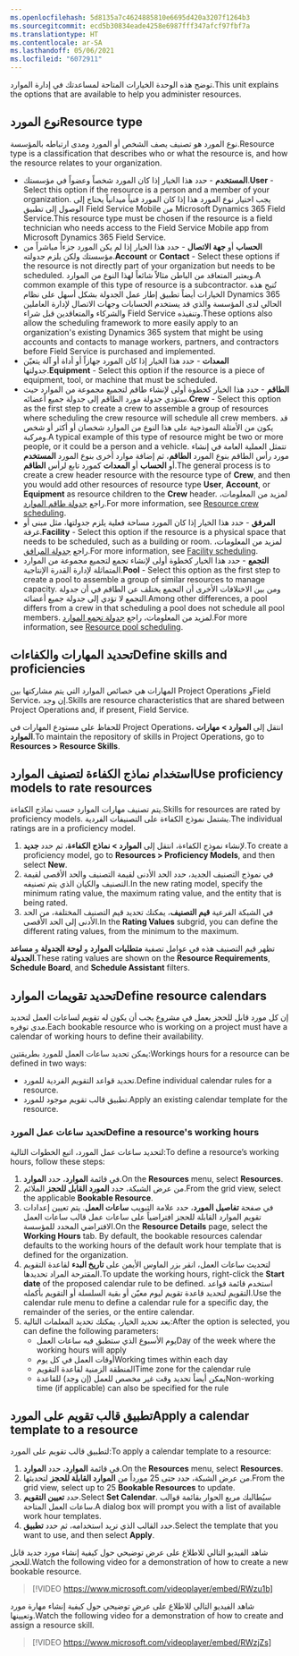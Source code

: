 ```yaml
---
ms.openlocfilehash: 5d8135a7c4624885810e6695d420a3207f1264b3
ms.sourcegitcommit: ecd5b30834eade4258e6987fff347afcf97fbf7a
ms.translationtype: HT
ms.contentlocale: ar-SA
ms.lasthandoff: 05/06/2021
ms.locfileid: "6072911"
---
```

<span data-ttu-id="0e182-101">توضح هذه الوحدة الخيارات المتاحة لمساعدتك في إدارة الموارد.</span><span class="sxs-lookup"><span data-stu-id="0e182-101">This unit explains the options that are available to help you administer resources.</span></span> 

## <a name="resource-type"></a><span data-ttu-id="0e182-102">نوع المورد</span><span class="sxs-lookup"><span data-stu-id="0e182-102">Resource type</span></span>
<span data-ttu-id="0e182-103">نوع المورد هو تصنيف يصف الشخص أو المورد ومدى ارتباطه بالمؤسسة.</span><span class="sxs-lookup"><span data-stu-id="0e182-103">Resource type is a classification that describes who or what the resource is, and how the resource relates to your organization.</span></span>

- <span data-ttu-id="0e182-104">**المستخدم** - حدد هذا الخيار إذا كان المورد شخصاً وعضواً في مؤسستك.</span><span class="sxs-lookup"><span data-stu-id="0e182-104">**User** - Select this option if the resource is a person and a member of your organization.</span></span> <span data-ttu-id="0e182-105">يجب اختيار نوع المورد هذا إذا كان المورد فنياً ميدانياً يحتاج إلى الوصول إلى تطبيق Field Service Mobile من Microsoft Dynamics 365 Field Service.</span><span class="sxs-lookup"><span data-stu-id="0e182-105">This resource type must be chosen if the resource is a field technician who needs access to the Field Service Mobile app from Microsoft Dynamics 365 Field Service.</span></span>
- <span data-ttu-id="0e182-106">**الحساب** أو **جهة الاتصال** - حدد هذا الخيار إذا لم يكن المورد جزءاً مباشراً من مؤسستك ولكن يلزم جدولته.</span><span class="sxs-lookup"><span data-stu-id="0e182-106">**Account** or **Contact** - Select these options if the resource is not directly part of your organization but needs to be scheduled.</span></span> <span data-ttu-id="0e182-107">ويعتبر المتعاقد من الباطن مثالاً شائعاً لهذا النوع من الموارد.</span><span class="sxs-lookup"><span data-stu-id="0e182-107">A common example of this type of resource is a subcontractor.</span></span> <span data-ttu-id="0e182-108">تُتيح هذه الخيارات أيضاً تطبيق إطار عمل الجدولة بشكل أسهل على نظام Dynamics 365 الحالي لدى المؤسسة والذي قد يستخدم الحسابات وجهات الاتصال لإدارة العاملين والشركاء والمتعاقدين قبل شراء Field Service وتنفيذه.</span><span class="sxs-lookup"><span data-stu-id="0e182-108">These options also allow the scheduling framework to more easily apply to an organization's existing Dynamics 365 system that might be using accounts and contacts to manage workers, partners, and contractors before Field Service is purchased and implemented.</span></span>
- <span data-ttu-id="0e182-109">**المعدات** - حدد هذا الخيار إذا كان المورد جهازاً أو أداة أو آلة يتعيّن جدولتها.</span><span class="sxs-lookup"><span data-stu-id="0e182-109">**Equipment** - Select this option if the resource is a piece of equipment, tool, or machine that must be scheduled.</span></span>
- <span data-ttu-id="0e182-110">**الطاقم** - حدد هذا الخيار كخطوة أولى لإنشاء طاقم لتجميع مجموعة من الموارد حيث ستؤدي جدولة مورد الطاقم إلى جدولة جميع أعضائه.</span><span class="sxs-lookup"><span data-stu-id="0e182-110">**Crew** - Select this option as the first step to create a crew to assemble a group of resources where scheduling the crew resource will schedule all crew members.</span></span> <span data-ttu-id="0e182-111">قد يكون من الأمثلة النموذجية على هذا النوع من الموارد شخصان أو أكثر أو شخص ومركبة.</span><span class="sxs-lookup"><span data-stu-id="0e182-111">A typical example of this type of resource might be two or more people, or it could be a person and a vehicle.</span></span> <span data-ttu-id="0e182-112">تتمثل العملية العامة في إنشاء مورد رأس الطاقم بنوع المورد **الطاقم**، ثم إضافة موارد أخرى بنوع المورد **المستخدم** أو **الحساب** أو **المعدات** كمورد تابع لرأس **الطاقم**.</span><span class="sxs-lookup"><span data-stu-id="0e182-112">The general process is to create a crew header resource with the resource type of **Crew**, and then you would add other resources of resource type **User**, **Account**, or **Equipment** as resource children to the **Crew** header.</span></span> <span data-ttu-id="0e182-113">لمزيد من المعلومات، راجع [جدولة طاقم الموارد](https://docs.microsoft.com/dynamics365/field-service/resource-crews/?azure-portal=true).</span><span class="sxs-lookup"><span data-stu-id="0e182-113">For more information, see [Resource crew scheduling](https://docs.microsoft.com/dynamics365/field-service/resource-crews/?azure-portal=true).</span></span>
- <span data-ttu-id="0e182-114">**المرفق** - حدد هذا الخيار إذا كان المورد مساحة فعلية يلزم جدولتها، مثل مبنى أو غرفة.</span><span class="sxs-lookup"><span data-stu-id="0e182-114">**Facility** - Select this option if the resource is a physical space that needs to be scheduled, such as a building or room.</span></span> <span data-ttu-id="0e182-115">لمزيد من المعلومات، راجع [جدولة المرافق](https://docs.microsoft.com/dynamics365/field-service/facility-scheduling/?azure-portal=true).</span><span class="sxs-lookup"><span data-stu-id="0e182-115">For more information, see [Facility scheduling](https://docs.microsoft.com/dynamics365/field-service/facility-scheduling/?azure-portal=true).</span></span>
- <span data-ttu-id="0e182-116">**التجمع** - حدد هذا الخيار كخطوة أولى لإنشاء تجمع لتجميع مجموعة من الموارد المتماثلة لإدارة القدرة الإنتاجية.</span><span class="sxs-lookup"><span data-stu-id="0e182-116">**Pool** - Select this option as the first step to create a pool to assemble a group of similar resources to manage capacity.</span></span> <span data-ttu-id="0e182-117">ومن بين الاختلافات الأخرى أن التجمع يختلف عن الطاقم في أن جدولة التجمع لا تؤدي إلى جدولة جميع أعضائه.</span><span class="sxs-lookup"><span data-stu-id="0e182-117">Among other differences, a pool differs from a crew in that scheduling a pool does not schedule all pool members.</span></span> <span data-ttu-id="0e182-118">لمزيد من المعلومات، راجع [جدولة تجمع الموارد](https://docs.microsoft.com/dynamics365/field-service/resource-pools/?azure-portal=true).</span><span class="sxs-lookup"><span data-stu-id="0e182-118">For more information, see [Resource pool scheduling](https://docs.microsoft.com/dynamics365/field-service/resource-pools/?azure-portal=true).</span></span>

## <a name="define-skills-and-proficiencies"></a><span data-ttu-id="0e182-119">تحديد المهارات والكفاءات</span><span class="sxs-lookup"><span data-stu-id="0e182-119">Define skills and proficiencies</span></span>
<span data-ttu-id="0e182-120">المهارات هي خصائص الموارد التي يتم مشاركتها بين Project Operations وField Service، إن وجد.</span><span class="sxs-lookup"><span data-stu-id="0e182-120">Skills are resource characteristics that are shared between Project Operations and, if present, Field Service.</span></span>

<span data-ttu-id="0e182-121">للحفاظ على مستودع المهارات في Project Operations، انتقل إلى **الموارد > مهارات الموارد**.</span><span class="sxs-lookup"><span data-stu-id="0e182-121">To maintain the repository of skills in Project Operations, go to **Resources > Resource Skills**.</span></span>

## <a name="use-proficiency-models-to-rate-resources"></a><span data-ttu-id="0e182-122">استخدام نماذج الكفاءة لتصنيف الموارد</span><span class="sxs-lookup"><span data-stu-id="0e182-122">Use proficiency models to rate resources</span></span>
<span data-ttu-id="0e182-123">يتم تصنيف مهارات الموارد حسب نماذج الكفاءة.</span><span class="sxs-lookup"><span data-stu-id="0e182-123">Skills for resources are rated by proficiency models.</span></span> <span data-ttu-id="0e182-124">يشتمل نموذج الكفاءة على التصنيفات الفردية.</span><span class="sxs-lookup"><span data-stu-id="0e182-124">The individual ratings are in a proficiency model.</span></span>

1.  <span data-ttu-id="0e182-125">لإنشاء نموذج الكفاءة، انتقل إلى **الموارد > نماذج الكفاءة**، ثم حدد **جديد**.</span><span class="sxs-lookup"><span data-stu-id="0e182-125">To create a proficiency model, go to **Resources > Proficiency Models**, and then select **New**.</span></span>
2.  <span data-ttu-id="0e182-126">في نموذج التصنيف الجديد، حدد الحد الأدنى لقيمة التصنيف والحد الأقصى لقيمة التصنيف والكيان الذي يتم تصنيفه.</span><span class="sxs-lookup"><span data-stu-id="0e182-126">In the new rating model, specify the minimum rating value, the maximum rating value, and the entity that is being rated.</span></span>
3.  <span data-ttu-id="0e182-127">في الشبكة الفرعية **قيم التصنيف**، يمكنك تحديد قيم التصنيف المختلفة، من الحد الأدنى إلى الحد الأقصى.</span><span class="sxs-lookup"><span data-stu-id="0e182-127">In the **Rating Values** subgrid, you can define the different rating values, from the minimum to the maximum.</span></span>

<span data-ttu-id="0e182-128">تظهر قيم التصنيف هذه في عوامل تصفية **متطلبات الموارد** و **‏‫لوحة الجدولة‬** و **مساعد الجدولة**.</span><span class="sxs-lookup"><span data-stu-id="0e182-128">These rating values are shown on the **Resource Requirements**, **Schedule Board**, and **Schedule Assistant** filters.</span></span>

## <a name="define-resource-calendars"></a><span data-ttu-id="0e182-129">تحديد تقويمات الموارد</span><span class="sxs-lookup"><span data-stu-id="0e182-129">Define resource calendars</span></span>
<span data-ttu-id="0e182-130">إن كل مورد قابل للحجز يعمل في مشروع يجب أن يكون له تقويم لساعات العمل لتحديد مدى توفره.</span><span class="sxs-lookup"><span data-stu-id="0e182-130">Each bookable resource who is working on a project must have a calendar of working hours to define their availability.</span></span> 

<span data-ttu-id="0e182-131">يمكن تحديد ساعات العمل للمورد بطريقتين:</span><span class="sxs-lookup"><span data-stu-id="0e182-131">Workings hours for a resource can be defined in two ways:</span></span>

- <span data-ttu-id="0e182-132">تحديد قواعد التقويم الفردية للمورد.</span><span class="sxs-lookup"><span data-stu-id="0e182-132">Define individual calendar rules for a resource.</span></span>
- <span data-ttu-id="0e182-133">تطبيق قالب تقويم موجود للمورد.</span><span class="sxs-lookup"><span data-stu-id="0e182-133">Apply an existing calendar template for the resource.</span></span>

### <a name="define-a-resources-working-hours"></a><span data-ttu-id="0e182-134">تحديد ساعات عمل المورد</span><span class="sxs-lookup"><span data-stu-id="0e182-134">Define a resource's working hours</span></span>
<span data-ttu-id="0e182-135">لتحديد ساعات عمل المورد، اتبع الخطوات التالية:</span><span class="sxs-lookup"><span data-stu-id="0e182-135">To define a resource’s working hours, follow these steps:</span></span>

1.  <span data-ttu-id="0e182-136">في قائمة **الموارد**، حدد **الموارد**.</span><span class="sxs-lookup"><span data-stu-id="0e182-136">On the **Resources** menu, select **Resources**.</span></span>
2.  <span data-ttu-id="0e182-137">من عرض الشبكة، حدد **المورد القابل للحجز‬** الملائم.</span><span class="sxs-lookup"><span data-stu-id="0e182-137">From the grid view, select the applicable **Bookable Resource**.</span></span>
3.  <span data-ttu-id="0e182-138">في صفحة **‏‫تفاصيل المورد‬**، حدد علامة التبويب **ساعات العمل**. يتم تعيين إعدادات تقويم الموارد القابلة للحجز افتراضياً على ساعات عمل قالب ساعات العمل الافتراضي المحدد للمؤسسة.</span><span class="sxs-lookup"><span data-stu-id="0e182-138">On the **Resource Details** page, select the **Working Hours** tab. By default, the bookable resources calendar defaults to the working hours of the default work hour template that is defined for the organization.</span></span>
4.  <span data-ttu-id="0e182-139">لتحديث ساعات العمل، انقر بزر الماوس الأيمن على **تاريخ البدء** لقاعدة التقويم المقترحة المراد تحديدها.</span><span class="sxs-lookup"><span data-stu-id="0e182-139">To update the working hours, right-click the **Start date** of the proposed calendar rule to be defined.</span></span> <span data-ttu-id="0e182-140">استخدم قائمة قواعد التقويم لتحديد قاعدة تقويم ليوم معيّن أو بقية السلسلة أو التقويم بأكمله.</span><span class="sxs-lookup"><span data-stu-id="0e182-140">Use the calendar rule menu to define a calendar rule for a specific day, the remainder of the series, or the entire calendar.</span></span>
5.  <span data-ttu-id="0e182-141">بعد تحديد الخيار، يمكنك تحديد المعلمات التالية:</span><span class="sxs-lookup"><span data-stu-id="0e182-141">After the option is selected, you can define the following parameters:</span></span>
    - <span data-ttu-id="0e182-142">يوم الأسبوع الذي ستطبق فيه ساعات العمل</span><span class="sxs-lookup"><span data-stu-id="0e182-142">Day of the week where the working hours will apply</span></span>
    - <span data-ttu-id="0e182-143">أوقات العمل في كل يوم</span><span class="sxs-lookup"><span data-stu-id="0e182-143">Working times within each day</span></span>
    - <span data-ttu-id="0e182-144">المنطقة الزمنية لقاعدة التقويم</span><span class="sxs-lookup"><span data-stu-id="0e182-144">Time zone for the calendar rule</span></span>
    - <span data-ttu-id="0e182-145">يمكن أيضاً تحديد وقت غير مخصص للعمل (إن وجد) للقاعدة</span><span class="sxs-lookup"><span data-stu-id="0e182-145">Non-working time (if applicable) can also be specified for the rule</span></span>

## <a name="apply-a-calendar-template-to-a-resource"></a><span data-ttu-id="0e182-146">تطبيق قالب تقويم على المورد</span><span class="sxs-lookup"><span data-stu-id="0e182-146">Apply a calendar template to a resource</span></span>
<span data-ttu-id="0e182-147">لتطبيق قالب تقويم على المورد:</span><span class="sxs-lookup"><span data-stu-id="0e182-147">To apply a calendar template to a resource:</span></span>

1.  <span data-ttu-id="0e182-148">في قائمة **الموارد**، حدد **الموارد**.</span><span class="sxs-lookup"><span data-stu-id="0e182-148">On the **Resources** menu, select **Resources**.</span></span>
2.  <span data-ttu-id="0e182-149">من عرض الشبكة، حدد حتى 25 مورداً من **الموارد القابلة للحجز** لتحديثها.</span><span class="sxs-lookup"><span data-stu-id="0e182-149">From the grid view, select up to 25 **Bookable Resources** to update.</span></span>
3.  <span data-ttu-id="0e182-150">حدد **تعيين التقويم**.</span><span class="sxs-lookup"><span data-stu-id="0e182-150">Select **Set Calendar**.</span></span> <span data-ttu-id="0e182-151">سيُطالبك مربع الحوار بقائمة قوالب ساعات العمل المتاحة.</span><span class="sxs-lookup"><span data-stu-id="0e182-151">A dialog box will prompt you with a list of available work hour templates.</span></span>
4.  <span data-ttu-id="0e182-152">حدد القالب الذي تريد استخدامه، ثم حدد **تطبيق**.</span><span class="sxs-lookup"><span data-stu-id="0e182-152">Select the template that you want to use, and then select **Apply**.</span></span>

<span data-ttu-id="0e182-153">شاهد الفيديو التالي للاطلاع على عرض توضيحي حول كيفية إنشاء مورد جديد قابل للحجز.</span><span class="sxs-lookup"><span data-stu-id="0e182-153">Watch the following video for a demonstration of how to create a new bookable resource.</span></span>

 > [!VIDEO https://www.microsoft.com/videoplayer/embed/RWzu1b]

<span data-ttu-id="0e182-154">شاهد الفيديو التالي للاطلاع على عرض توضيحي حول كيفية إنشاء مهارة مورد وتعيينها.</span><span class="sxs-lookup"><span data-stu-id="0e182-154">Watch the following video for a demonstration of how to create and assign a resource skill.</span></span>

 > [!VIDEO https://www.microsoft.com/videoplayer/embed/RWzjZs]




